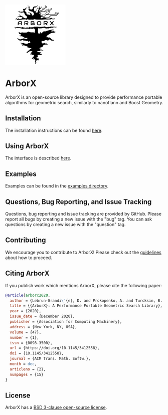 <img src="docs/logos/arborx_logo_v1.0.png" width="192">

ArborX
======
ArborX is an open-source library designed to provide performance portable
algorithms for geometric search, similarly to nanoflann and Boost Geometry.

Installation
------------
The installation instructions can be found [here](https://github.com/arborx/ArborX/wiki/Build).

Using ArborX
------------
The interface is described [here](https://github.com/arborx/ArborX/wiki/ArborX%3A%3ABoundingVolumeHierarchy).

Examples
--------
Examples can be found in the [examples directory](https://github.com/arborx/ArborX/examples).

Questions, Bug Reporting, and Issue Tracking
--------------------------------------------
Questions, bug reporting and issue tracking are provided by GitHub. Please
report all bugs by creating a new issue with the "bug" tag. You can ask
questions by creating a new issue with the "question" tag.

Contributing
------------
We encourage you to contribute to ArborX! Please check out the
[guidelines](CONTRIBUTING.md) about how to proceed.

Citing ArborX
-------------
If you publish work which mentions ArborX, please cite the following paper:

```BibTeX
@article{arborx2020,
  author = {Lebrun-Grandi\'{e}, D. and Prokopenko, A. and Turcksin, B. and Slattery, S. R.},
  title = {{ArborX}: A Performance Portable Geometric Search Library},
  year = {2020},
  issue_date = {December 2020},
  publisher = {Association for Computing Machinery},
  address = {New York, NY, USA},
  volume = {47},
  number = {1},
  issn = {0098-3500},
  url = {https://doi.org/10.1145/3412558},
  doi = {10.1145/3412558},
  journal = {ACM Trans. Math. Softw.},
  month = dec,
  articleno = {2},
  numpages = {15}
}
```

License
-------
ArborX has a [BSD 3-clause open-source license](LICENSE).
